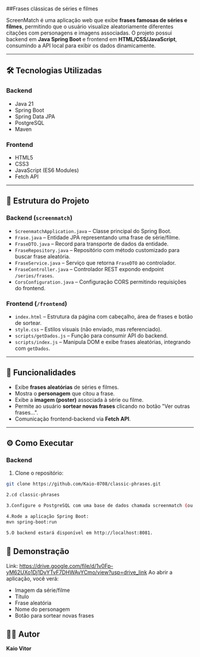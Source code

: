 ##Frases clássicas de séries e filmes

ScreenMatch é uma aplicação web que exibe **frases famosas de séries e filmes**, permitindo que o usuário visualize aleatoriamente diferentes citações com personagens e imagens associadas. O projeto possui backend em **Java Spring Boot** e frontend em **HTML/CSS/JavaScript**, consumindo a API local para exibir os dados dinamicamente.

---

## 🛠 Tecnologias Utilizadas

### Backend
- Java 21
- Spring Boot
- Spring Data JPA
- PostgreSQL
- Maven

### Frontend
- HTML5
- CSS3
- JavaScript (ES6 Modules)
- Fetch API

---

## 📂 Estrutura do Projeto

### Backend (`screenmatch`)
- `ScreenmatchApplication.java` – Classe principal do Spring Boot.
- `Frase.java` – Entidade JPA representando uma frase de série/filme.
- `FraseDTO.java` – Record para transporte de dados da entidade.
- `FraseRepository.java` – Repositório com método customizado para buscar frase aleatória.
- `FraseService.java` – Serviço que retorna `FraseDTO` ao controlador.
- `FraseController.java` – Controlador REST expondo endpoint `/series/frases`.
- `CorsConfiguration.java` – Configuração CORS permitindo requisições do frontend.

### Frontend (`/frontend`)
- `index.html` – Estrutura da página com cabeçalho, área de frases e botão de sortear.
- `style.css` – Estilos visuais (não enviado, mas referenciado).
- `scripts/getDados.js` – Função para consumir API do backend.
- `scripts/index.js` – Manipula DOM e exibe frases aleatórias, integrando com `getDados`.

---

## 🚀 Funcionalidades

- Exibe **frases aleatórias** de séries e filmes.
- Mostra o **personagem** que citou a frase.
- Exibe a **imagem (poster)** associada à série ou filme.
- Permite ao usuário **sortear novas frases** clicando no botão "Ver outras frases...".
- Comunicação frontend-backend via **Fetch API**.

---

## ⚙ Como Executar

### Backend

1. Clone o repositório:
```bash
git clone https://github.com/Kaio-0708/classic-phrases.git

2.cd classic-phrases

3.Configure o PostgreSQL com uma base de dados chamada screenmatch (ou ajuste o application.properties).

4.Rode a aplicação Spring Boot:
mvn spring-boot:run

5.O backend estará disponível em http://localhost:8081. 
```

## 📸 Demonstração

Link:  https://drive.google.com/file/d/1v0Fp-yM62UXo1Dj1DvYTvF7DHWAvYCmo/view?usp=drive_link
Ao abrir a aplicação, você verá:

- Imagem da série/filme
- Título
- Frase aleatória
- Nome do personagem
- Botão para sortear novas frases

## 👨‍💻 Autor

**Kaio Vitor** 


